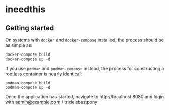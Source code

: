# ineedthis

## Getting started
On systems with `docker` and `docker-compose` installed, the process should be as simple as:

```
docker-compose build
docker-compose up -d
```

If you use `podman` and `podman-compose` instead, the process for constructing a rootless container is nearly identical:

```
podman-compose build
podman-compose up -d
```

Once the application has started, navigate to http://localhost:8080 and login with admin@example.com / trixieisbestpony
